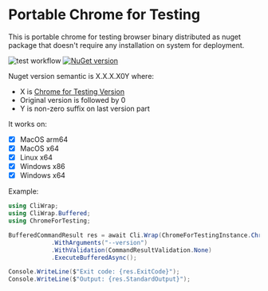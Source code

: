 # Portable Chrome for Testing
This is portable chrome for testing browser binary distributed as nuget package that doesn't require any installation on system for deployment.

![test workflow](https://github.com/madcoons/chrome-for-testing-nuget/actions/workflows/test.yaml/badge.svg) [![NuGet version](https://img.shields.io/nuget/v/ChromeForTesting.svg)](https://www.nuget.org/packages/ChromeForTesting)

Nuget version semantic is X.X.X.X0Y where:
- X is [Chrome for Testing Version](https://googlechromelabs.github.io/chrome-for-testing)
- Original version is followed by 0
- Y is non-zero suffix on last version part

It works on:
- [x] MacOS arm64
- [x] MacOS x64
- [x] Linux x64
- [x] Windows x86
- [x] Windows x64

Example:
```cs
using CliWrap;
using CliWrap.Buffered;
using ChromeForTesting;

BufferedCommandResult res = await Cli.Wrap(ChromeForTestingInstance.ChromePath)
            .WithArguments("--version")
            .WithValidation(CommandResultValidation.None)
            .ExecuteBufferedAsync();

Console.WriteLine($"Exit code: {res.ExitCode}");
Console.WriteLine($"Output: {res.StandardOutput}");
```
